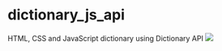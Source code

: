 # dictionary_js_api
HTML, CSS and JavaScript dictionary using Dictionary API
<img src="dictionary_js_api/front-end">
